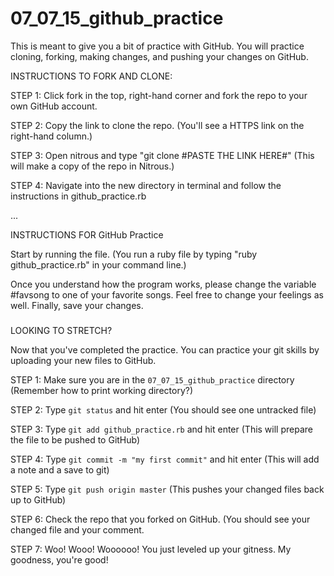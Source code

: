 # 07_07_15_github_practice
This is meant to give you a bit of practice with GitHub. You will practice cloning, forking, making changes, and pushing your changes on GitHub.

INSTRUCTIONS TO FORK AND CLONE:

STEP 1: Click fork in the top, right-hand corner and fork the repo to your own GitHub account.

STEP 2: Copy the link to clone the repo. (You'll see a HTTPS link on the right-hand column.)

STEP 3: Open nitrous and type "git clone #PASTE THE LINK HERE#" (This will make a copy of the repo in Nitrous.)

STEP 4: Navigate into the new directory in terminal and follow the instructions in github_practice.rb

...

INSTRUCTIONS FOR GitHub Practice

Start by running the file. (You run a ruby file by typing "ruby github_practice.rb" in your command line.)

Once you understand how the program works, please change the variable #favsong to one of your favorite songs. Feel 
free to change your feelings as well. Finally, save your changes.

###

LOOKING TO STRETCH?

Now that you've completed the practice. You can practice your git skills by uploading your new files to GitHub. 

STEP 1: Make sure you are in the `07_07_15_github_practice` directory (Remember how to print working directory?)

STEP 2: Type `git status` and hit enter (You should see one untracked file)

STEP 3: Type `git add github_practice.rb` and hit enter (This will prepare the file to be pushed to GitHub)

STEP 4: Type `git commit -m "my first commit"` and hit enter (This will add a note and a save to git)

STEP 5: Type `git push origin master` (This pushes your changed files back up to GitHub)

STEP 6: Check the repo that you forked on GitHub. (You should see your changed file and your comment.

STEP 7: Woo! Wooo! Woooooo! You just leveled up your gitness. My goodness, you're good!
